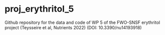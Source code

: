 # proj_erythritol_5

Github repository for the data and code of WP 5 of the FWO-SNSF erythritol project (Teysseire et al, Nutrients 2022) (DOI: 10.3390/nu14193918)
